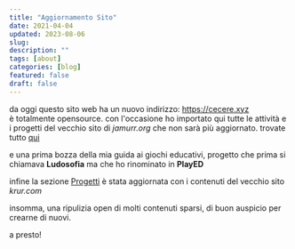 ```yaml
---
title: "Aggiornamento Sito"
date: 2021-04-04
updated: 2023-08-06
slug:
description: ""
tags: [about]
categories: [blog]
featured: false
draft: false
---
```

da oggi questo sito web ha un nuovo indirizzo: <https://cecere.xyz>  
è totalmente opensource.
con l'occasione ho importato qui tutte le attività e i progetti del vecchio sito di _jamurr.org_ che non sarà più aggiornato. trovate tutto [qui](../../../2042/2042/index.md)

e una prima bozza della mia guida ai giochi educativi, progetto che prima si chiamava **Ludosofia** ma che ho rinominato in **PlayED**

infine la sezione [Progetti](../../../project/index.md) è stata aggiornata con i contenuti del vecchio sito _krur.com_

insomma, una ripulizia open di molti contenuti sparsi, di buon auspicio per crearne di nuovi.

a presto!
